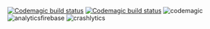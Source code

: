 [![Codemagic build status](https://api.codemagic.io/apps/6384459f8d8ede448b0f5db2/63803b5b543f9f727959ff62/status_badge.svg)]([https://codemagic.io/apps/6384459f8d8ede448b0f5db2/63803b5b543f9f727959ff62/latest_build])
[![Codemagic build status](https://api.codemagic.io/apps/63803b5b543f9f727959ff62/638446e866cae6daa67a66d4>/status_badge.svg)](https://codemagic.io/apps/63803b5b543f9f727959ff62/638446e866cae6daa67a66d4>/latest_build)
![codemagic](https://user-images.githubusercontent.com/69831840/204198665-7aa53728-6d36-4cf0-9433-09c3c61e25db.png)
![analyticsfirebase](https://user-images.githubusercontent.com/69831840/204198685-3b6a2e67-a795-48b1-bc72-60358227de96.png)
![crashlytics](https://user-images.githubusercontent.com/69831840/204198697-6e40c8b2-2b19-4251-a686-4e840e7fdf83.png)
